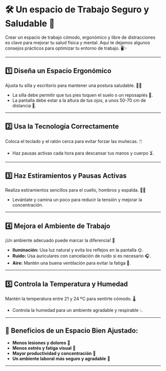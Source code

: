 # 🛠️ Un espacio de Trabajo Seguro y Saludable 🏡

Crear un espacio de trabajo cómodo, ergonómico y libre de distracciones es clave para mejorar tu salud física y mental. Aquí te dejamos algunos consejos prácticos para optimizar tu entorno de trabajo. 🖥️✨

---

## 1️⃣ **Diseña un Espacio Ergonómico**  
Ajusta tu silla y escritorio para mantener una postura saludable. 👩‍💻

- La silla debe permitir que tus pies toquen el suelo o un reposapiés 👣.
- La pantalla debe estar a la altura de tus ojos, a unos 50-70 cm de distancia 👀.

---

## 2️⃣ **Usa la Tecnología Correctamente**  
Coloca el teclado y el ratón cerca para evitar forzar las muñecas. 🖱️

- Haz pausas activas cada hora para descansar tus manos y cuerpo ⏳.

---

## 3️⃣ **Haz Estiramientos y Pausas Activas**  
Realiza estiramientos sencillos para el cuello, hombros y espalda. 🤸‍♀️

- Levántate y camina un poco para reducir la tensión y mejorar la concentración.

---

## 4️⃣ **Mejora el Ambiente de Trabajo**  
¡Un ambiente adecuado puede marcar la diferencia! 🌿

- **Iluminación:** Usa luz natural y evita los reflejos en la pantalla 🌞.
- **Ruido:** Usa auriculares con cancelación de ruido si es necesario 🎧.
- **Aire:** Mantén una buena ventilación para evitar la fatiga 🍃.

---

## 5️⃣ **Controla la Temperatura y Humedad**  
Mantén la temperatura entre 21 y 24 ºC para sentirte cómodo. 🌡️

- Controla la humedad para un ambiente agradable y respirable 💧.

---

## 🚀 **Beneficios de un Espacio Bien Ajustado:**

- **Menos lesiones y dolores** 💪
- **Menos estrés y fatiga visual** 👀
- **Mayor productividad y concentración** 🧠
- **Un ambiente laboral más seguro y agradable** 🤝

---






